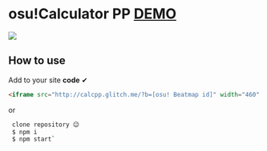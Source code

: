 # osu!Calculator PP [DEMO](http://calcpp.glitch.me/?b=1605148)
[![](https://puu.sh/Epaod.jpg)](https://puu.sh/Epaod.jpg)
## How to use
Add to your site **code** ✔
```html
<iframe src="http://calcpp.glitch.me/?b=[osu! Beatmap id]" width="460" height="300" frameBorder="0" />
```
or
```bash
 clone repository 😉
 $ npm i
 $ npm start`
```
